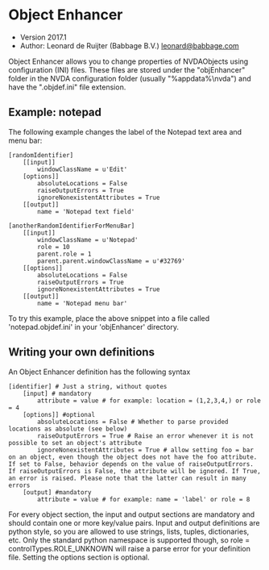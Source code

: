 # Object Enhancer
* Version 2017.1
* Author: Leonard de Ruijter (Babbage B.V.) <leonard@babbage.com>

Object Enhancer allows you to change properties of NVDAObjects using configuration (INI) files. These files are stored under the "objEnhancer" folder in the NVDA configuration folder (usually "%appdata%\\nvda") and have the ".objdef.ini" file extension.

## Example: notepad
The following example changes the label of the Notepad text area and menu bar:

```
[randomIdentifier]
	[[input]]
		windowClassName = u'Edit'
	[options]]
		absoluteLocations = False
		raiseOutputErrors = True
		ignoreNonexistentAttributes = True
	[[output]]
		name = 'Notepad text field'

[anotherRandomIdentifierForMenuBar]
	[[input]]
		windowClassName = u'Notepad'
		role = 10
		parent.role = 1
		parent.parent.windowClassName = u'#32769'
	[[options]]
		absoluteLocations = False
		raiseOutputErrors = True
		ignoreNonexistentAttributes = True
	[[output]]
		name = 'Notepad menu bar'
```

To try this example, place the above snippet into a file called 'notepad.objdef.ini' in your 'objEnhancer' directory.

## Writing your own definitions
An Object Enhancer definition has the following syntax

```
[identifier] # Just a string, without quotes
	[input] # mandatory
		attribute = value # for example: location = (1,2,3,4,) or role = 4
	[options]] #optional
		absoluteLocations = False # Whether to parse provided locations as absolute (see below)
		raiseOutputErrors = True # Raise an error whenever it is not possible to set an object's attribute
		ignoreNonexistentAttributes = True # allow setting foo = bar on an object, even though the object does not have the foo attribute. If set to False, behavior depends on the value of raiseOutputErrors. If raiseOutputErrors is False, the attribute will be ignored. If True, an error is raised. Please note that the latter can result in many errors
	[output] #mandatory
		attribute = value # for example: name = 'label' or role = 8
```

For every object section, the input and output sections are mandatory and should contain one or more key/value pairs. Input and output definitions are python style, so you are allowed to use strings, lists, tuples, dictionaries, etc. Only the standard python namespace is supported though, so role = controlTypes.ROLE_UNKNOWN will raise a parse error for your definition file. Setting the options section is optional.